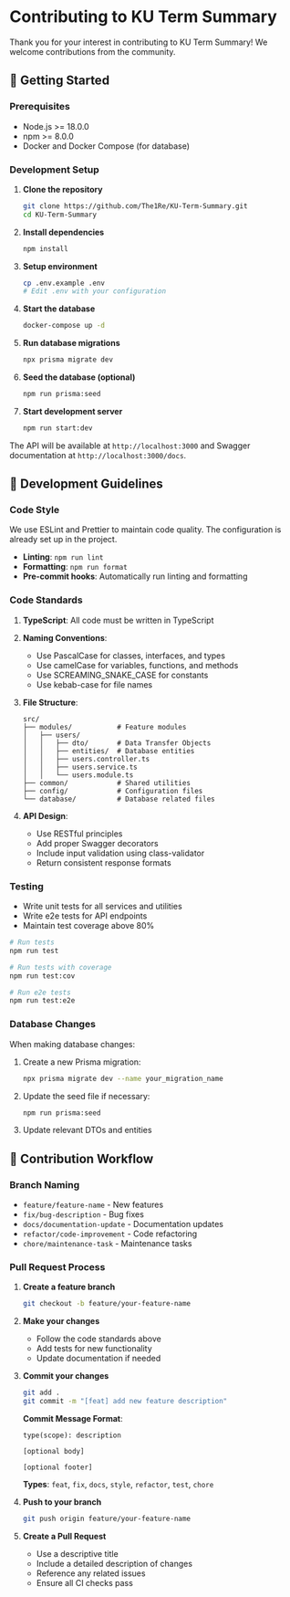 # Contributing to KU Term Summary

Thank you for your interest in contributing to KU Term Summary! We welcome contributions from the community.

## 🚀 Getting Started

### Prerequisites

- Node.js >= 18.0.0
- npm >= 8.0.0
- Docker and Docker Compose (for database)

### Development Setup

1. **Clone the repository**

   ```bash
   git clone https://github.com/The1Re/KU-Term-Summary.git
   cd KU-Term-Summary
   ```

2. **Install dependencies**

   ```bash
   npm install
   ```

3. **Setup environment**

   ```bash
   cp .env.example .env
   # Edit .env with your configuration
   ```

4. **Start the database**

   ```bash
   docker-compose up -d
   ```

5. **Run database migrations**

   ```bash
   npx prisma migrate dev
   ```

6. **Seed the database (optional)**

   ```bash
   npm run prisma:seed
   ```

7. **Start development server**
   ```bash
   npm run start:dev
   ```

The API will be available at `http://localhost:3000` and Swagger documentation at `http://localhost:3000/docs`.

## 📝 Development Guidelines

### Code Style

We use ESLint and Prettier to maintain code quality. The configuration is already set up in the project.

- **Linting**: `npm run lint`
- **Formatting**: `npm run format`
- **Pre-commit hooks**: Automatically run linting and formatting

### Code Standards

1. **TypeScript**: All code must be written in TypeScript
2. **Naming Conventions**:
   - Use PascalCase for classes, interfaces, and types
   - Use camelCase for variables, functions, and methods
   - Use SCREAMING_SNAKE_CASE for constants
   - Use kebab-case for file names

3. **File Structure**:

   ```
   src/
   ├── modules/           # Feature modules
   │   ├── users/
   │   │   ├── dto/       # Data Transfer Objects
   │   │   ├── entities/  # Database entities
   │   │   ├── users.controller.ts
   │   │   ├── users.service.ts
   │   │   └── users.module.ts
   ├── common/            # Shared utilities
   ├── config/            # Configuration files
   └── database/          # Database related files
   ```

4. **API Design**:
   - Use RESTful principles
   - Add proper Swagger decorators
   - Include input validation using class-validator
   - Return consistent response formats

### Testing

- Write unit tests for all services and utilities
- Write e2e tests for API endpoints
- Maintain test coverage above 80%

```bash
# Run tests
npm run test

# Run tests with coverage
npm run test:cov

# Run e2e tests
npm run test:e2e
```

### Database Changes

When making database changes:

1. Create a new Prisma migration:

   ```bash
   npx prisma migrate dev --name your_migration_name
   ```

2. Update the seed file if necessary:

   ```bash
   npm run prisma:seed
   ```

3. Update relevant DTOs and entities

## 🔄 Contribution Workflow

### Branch Naming

- `feature/feature-name` - New features
- `fix/bug-description` - Bug fixes
- `docs/documentation-update` - Documentation updates
- `refactor/code-improvement` - Code refactoring
- `chore/maintenance-task` - Maintenance tasks

### Pull Request Process

1. **Create a feature branch**

   ```bash
   git checkout -b feature/your-feature-name
   ```

2. **Make your changes**
   - Follow the code standards above
   - Add tests for new functionality
   - Update documentation if needed

3. **Commit your changes**

   ```bash
   git add .
   git commit -m "[feat] add new feature description"
   ```

   **Commit Message Format**:

   ```
   type(scope): description

   [optional body]

   [optional footer]
   ```

   **Types**: `feat`, `fix`, `docs`, `style`, `refactor`, `test`, `chore`

4. **Push to your branch**

   ```bash
   git push origin feature/your-feature-name
   ```

5. **Create a Pull Request**
   - Use a descriptive title
   - Include a detailed description of changes
   - Reference any related issues
   - Ensure all CI checks pass
